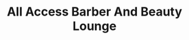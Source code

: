---
title: "All Access Barber And Beauty Lounge"
url: /kent/all-access-barber-and-beauty-lounge/
shop: hairdresser
---